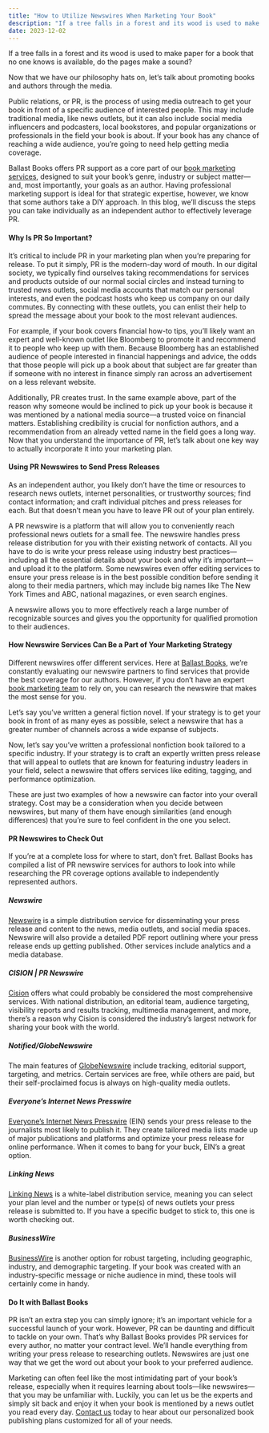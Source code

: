 ```yaml
---
title: "How to Utilize Newswires When Marketing Your Book"
description: "If a tree falls in a forest and its wood is used to make paper for a book that no one knows is available, do the pages make a sound?..."
date: 2023-12-02
---
```


If a tree falls in a forest and its wood is used to make paper for a book that no one knows is available, do the pages make a sound?

Now that we have our philosophy hats on, let’s talk about promoting books and authors through the media.

Public relations, or PR, is the process of using media outreach to get your book in front of a specific audience of interested people. This may include traditional media, like news outlets, but it can also include social media influencers and podcasters, local bookstores, and popular organizations or professionals in the field your book is about. If your book has any chance of reaching a wide audience, you’re going to need help getting media coverage.

Ballast Books offers PR support as a core part of our [book marketing services](https://ballastbooks.com/services/), designed to suit your book’s genre, industry or subject matter—and, most importantly, your goals as an author. Having professional marketing support is ideal for that strategic expertise, however, we know that some authors take a DIY approach. In this blog, we’ll discuss the steps you can take individually as an independent author to effectively leverage PR.

#### Why Is PR So Important?
It’s critical to include PR in your marketing plan when you’re preparing for release. To put it simply, PR is the modern-day word of mouth. In our digital society, we typically find ourselves taking recommendations for services and products outside of our normal social circles and instead turning to trusted news outlets, social media accounts that match our personal interests, and even the podcast hosts who keep us company on our daily commutes. By connecting with these outlets, you can enlist their help to spread the message about your book to the most relevant audiences.

For example, if your book covers financial how-to tips, you’ll likely want an expert and well-known outlet like Bloomberg to promote it and recommend it to people who keep up with them. Because Bloomberg has an established audience of people interested in financial happenings and advice, the odds that those people will pick up a book about that subject are far greater than if someone with no interest in finance simply ran across an advertisement on a less relevant website.

Additionally, PR creates trust. In the same example above, part of the reason why someone would be inclined to pick up your book is because it was mentioned by a national media source—a trusted voice on financial matters. Establishing credibility is crucial for nonfiction authors, and a recommendation from an already vetted name in the field goes a long way.
Now that you understand the importance of PR, let’s talk about one key way to actually incorporate it into your marketing plan.

#### Using PR Newswires to Send Press Releases
As an independent author, you likely don’t have the time or resources to research news outlets, internet personalities, or trustworthy sources; find contact information; and craft individual pitches and press releases for each. But that doesn’t mean you have to leave PR out of your plan entirely.

A PR newswire is a platform that will allow you to conveniently reach professional news outlets for a small fee. The newswire handles press release distribution for you with their existing network of contacts. All you have to do is write your press release using industry best practices—including all the essential details about your book and why it’s important—and upload it to the platform. Some newswires even offer editing services to ensure your press release is in the best possible condition before sending it along to their media partners, which may include big names like The New York Times and ABC, national magazines, or even search engines.

A newswire allows you to more effectively reach a large number of recognizable sources and gives you the opportunity for qualified promotion to their audiences.

#### How Newswire Services Can Be a Part of Your Marketing Strategy

Different newswires offer different services. Here at [Ballast Books](https://ballastbooks.com/), we’re constantly evaluating our newswire partners to find services that provide the best coverage for our authors. However, if you don’t have an expert [book marketing team](https://ballastbooks.com/teamm/) to rely on, you can research the newswire that makes the most sense for you. 

Let’s say you’ve written a general fiction novel. If your strategy is to get your book in front of as many eyes as possible, select a newswire that has a greater number of channels across a wide expanse of subjects. 

Now, let’s say you’ve written a professional nonfiction book tailored to a specific industry. If your strategy is to craft an expertly written press release that will appeal to outlets that are known for featuring industry leaders in your field, select a newswire that offers services like editing, tagging, and performance optimization.

These are just two examples of how a newswire can factor into your overall strategy. Cost may be a consideration when you decide between newswires, but many of them have enough similarities (and enough differences) that you’re sure to feel confident in the one you select.

#### PR Newswires to Check Out
If you’re at a complete loss for where to start, don’t fret. Ballast Books has compiled a list of PR newswire services for authors to look into while researching the PR coverage options available to independently represented authors.

##### Newswire
[Newswire](https://www.newswire.com/) is a simple distribution service for disseminating your press release and content to the news, media outlets, and social media spaces. Newswire will also provide a detailed PDF report outlining where your press release ends up getting published. Other services include analytics and a media database.

##### CISION | PR Newswire
[Cision](https://www.cision.com/pr-distribution-and-placement/?utm_medium=referral&utm_source=prnewswire&utm_content=product&utm_campaign=2022-pr-distribution-product-page) offers what could probably be considered the most comprehensive services. With national distribution, an editorial team, audience targeting, visibility reports and results tracking, multimedia management, and more, there’s a reason why Cision is considered the industry’s largest network for sharing your book with the world.

##### Notified/GlobeNewswire
The main features of [GlobeNewswire](https://www.globenewswire.com/) include tracking, editorial support, targeting, and metrics. Certain services are free, while others are paid, but their self-proclaimed focus is always on high-quality media outlets.

##### Everyone’s Internet News Presswire 
[Everyone’s Internet News Presswire](https://www.einpresswire.com/) (EIN) sends your press release to the journalists most likely to publish it. They create tailored media lists made up of major publications and platforms and optimize your press release for online performance. When it comes to bang for your buck, EIN’s a great option.

##### Linking News
[Linking News](https://www.linkingnews.com/) is a white-label distribution service, meaning you can select your plan level and the number or type(s) of news outlets your press release is submitted to. If you have a specific budget to stick to, this one is worth checking out.

##### BusinessWire
[BusinessWire](https://www.businesswire.com/) is another option for robust targeting, including geographic, industry, and demographic targeting. If your book was created with an industry-specific message or niche audience in mind, these tools will certainly come in handy.

#### Do It with Ballast Books
PR isn’t an extra step you can simply ignore; it’s an important vehicle for a successful launch of your work. However, PR can be daunting and difficult to tackle on your own. That’s why Ballast Books provides PR services for every author, no matter your contract level. We’ll handle everything from writing your press release to researching outlets. Newswires are just one way that we get the word out about your book to your preferred audience. 

Marketing can often feel like the most intimidating part of your book’s release, especially when it requires learning about tools—like newswires—that you may be unfamiliar with. Luckily, you can let us be the experts and simply sit back and enjoy it when your book is mentioned by a news outlet you read every day. [Contact us](https://ballastbooks.com/contact-us/submit-your-book-idea) today to hear about our personalized book publishing plans customized for all of your needs.
